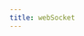 ```yaml
---
title: webSocket
---
```


<script setup>
const packageName = '@wagmi/vue'
</script>

<!-- @include: @shared/transports/webSocket.md -->
